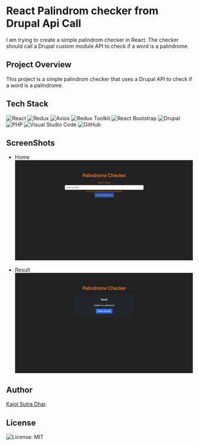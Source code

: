 # React Palindrom checker from Drupal Api Call

I am trying to create a simple palindrom checker in React. The checker should call a Drupal custom module API to check if a word is a palindrome.

## Project Overview

This project is a simple palindrom checker that uses a Drupal API to check if a word is
a palindrome.

## Tech Stack

![React](https://img.shields.io/badge/react-%2361DAFB.svg?style=for-the-badge&logo=react&logoColor=white)
![Redux](https://img.shields.io/badge/redux-%23593d88.svg?style=for-the-badge&logo=redux&logoColor=white)
![Axios](https://img.shields.io/badge/axios-%23232F7E.svg?style=for-the-badge&logo=axios&logoColor=white)
![Redux Toolkit](https://img.shields.io/badge/redux%20toolkit-%23764FA3.svg?style=for-the-badge&logo=redux&logoColor=white)
![React Bootstrap](https://img.shields.io/badge/react%20bootstrap-%238F3BF4.svg?style=for-the-badge&logo=react-bootstrap&logoColor=white)
![Drupal](https://img.shields.io/badge/drupal-%230678BE.svg?style=for-the-badge&logo=drupal&logoColor=white)
![PHP](https://img.shields.io/badge/php-%23777BB4.svg?style=for-the-badge&logo=php&logoColor=white)
![Visual Studio Code](https://img.shields.io/badge/Visual%20Studio%20Code-0078d7.svg?style=for-the-badge&logo=visual-studio-code&logoColor=white)
![GitHub](https://img.shields.io/badge/github-%23121011.svg?style=for-the-badge&logo=github&logoColor=white)

## ScreenShots
- Home
![image](./src/assets/img/home.png)

- Result
![image](./src/assets/img/result.png)

## Author

[Kajol Sutra Dhar](https://github.com/the-sankari/).

## License

![License: MIT](https://img.shields.io/badge/License-MIT-yellow.svg)

